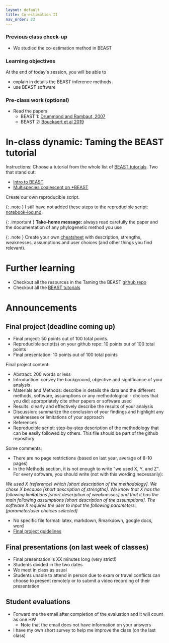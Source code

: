 ```yaml
---
layout: default
title: Co-estimation II
nav_order: 22
---
```


### Previous class check-up
- We studied the co-estimation method in BEAST

### Learning objectives

At the end of today's session, you will be able to
- explain in details the BEAST inference methods
- use BEAST software


### Pre-class work (optional)

- Read the papers:
  - BEAST 1: [Drummond and Rambaut, 2007](https://bmcecolevol.biomedcentral.com/articles/10.1186/1471-2148-7-214)
  - BEAST 2: [Bouckaert et al 2019](https://journals.plos.org/ploscompbiol/article?id=10.1371/journal.pcbi.1006650)



# In-class dynamic: Taming the BEAST tutorial


Instructions: Choose a tutorial from the whole list of [BEAST tutorials](https://taming-the-beast.org/tutorials/). Two that stand out: 

- [Intro to BEAST](https://taming-the-beast.org/tutorials/Introduction-to-BEAST2/)
- [Multispecies coalescent on *BEAST](https://taming-the-beast.org/tutorials/StarBeast-Tutorial/)

Create our own reproducible script.

{: .note }
I still have not added these steps to the reproducible script: [notebook-log.md](https://github.com/crsl4/phylogenetics-class/tree/master/exercises/notebook-log.md).


{: .important }
**Take-home message:** always read carefully the paper and the documentation of any phylogenetic method you use

{: .note }
Create your own [cheatsheet](https://github.com/crsl4/phylogenetics-class/blob/master/exercises/software-cheatsheet.md) with description, strengths, weaknesses, assumptions and user choices (and other things you find relevant).

# Further learning

- Checkout all the resources in the Taming the BEAST [github repo](https://github.com/Taming-the-BEAST/Taming-the-BEAST-2019-Eh-Lectures)
- Checkout all the [BEAST tutorials](https://taming-the-beast.org/tutorials/)


# Announcements

## Final project (deadline coming up)

- Final project: 50 points out of 100 total points.
- Reproducible script(s) on your github repo: 10 points out of 100 total points
- Final presentation: 10 points out of 100 total points

Final project content:
- Abstract: 200 words or less
- Introduction: convey the background, objective and significance of your analysis
- Materials and Methods: describe in details the data and the different methods, software, assumptions or any methodological - choices that you did; appropriately cite other papers or software used
- Results: clearly and effectively describe the results of your analysis
- Discussion: summarize the conclusion of your findings and highlight any weaknesses or limitations of your approach
- References
- Reproducible script: step-by-step description of the methodology that can be easily followed by others. This file should be part of the github repository


Some comments:
- There are no page restrictions (based on last year, average of 8-10 pages)
- In the Methods section, it is not enough to write "we used X, Y, and Z". For every software, you should write (not with this wording necessarily):

_We used X (reference) which [short description of the methodology]. We chose X because [short description of strengths]. We know that X has the following limitations [short description of weaknesses] and that it has the main following assumptions [short description of the assumptions]. The software X requires the user to input the following parameters: [parameter/user choices selected]_

- No specific file format: latex, markdown, Rmarkdown, google docs, word
- [Final project guidelines](https://github.com/crsl4/phylogenetics-class/blob/master/syllabus.md#final-project-guidelines)


## Final presentations (on last week of classes)

- Final presentation is XX minutes long (very strict!)
- Students divided in the two dates
- We meet in class as usual
- Students unable to attend in person due to exam or travel conflicts can choose to present remotely or to submit a video recording of their presentation


## Student evaluations

- Forward me the email after completion of the evaluation and it will count as one HW
  - Note that the email does not have information on your answers
- I have my own short survey to help me improve the class (on the last class)



